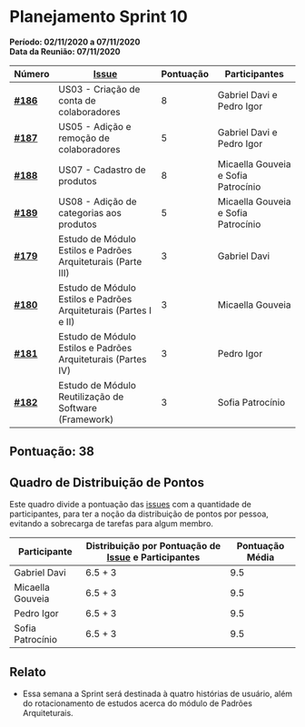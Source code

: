 # Planejamento Sprint 10

**Período: 02/11/2020 a 07/11/2020**<br>
**Data da Reunião: 07/11/2020**

| Número                                                             | [Issue](Modeling/objeto?id=Issue)                                                                                                             | Pontuação | Participantes           |
| ------------------------------------------------------------------ | --------------------------------------------------------------------------------------------------------------------------------------------- | --------- | ----------------------- |
| [**#186**](https://github.com/UnBArqDsw/2020.1_G12_Stock/issues/186)  | US03 - Criação de conta de colaboradores  | 8 | Gabriel Davi e Pedro Igor |
| [**#187**](https://github.com/UnBArqDsw/2020.1_G12_Stock/issues/187)  | US05 - Adição e remoção de colaboradores  | 5 | Gabriel Davi e Pedro Igor |
| [**#188**](https://github.com/UnBArqDsw/2020.1_G12_Stock/issues/188)  | US07 - Cadastro de produtos  | 8 | Micaella Gouveia e Sofia Patrocínio |
| [**#189**](https://github.com/UnBArqDsw/2020.1_G12_Stock/issues/189)  | US08 - Adição de categorias aos produtos  | 5 | Micaella Gouveia e Sofia Patrocínio |
| [**#179**](https://github.com/UnBArqDsw/2020.1_G12_Stock/issues/179)  | Estudo de Módulo Estilos e Padrões Arquiteturais (Parte III)  | 3   | Gabriel Davi  |
|  [**#180**](https://github.com/UnBArqDsw/2020.1_G12_Stock/issues/180) | Estudo de Módulo Estilos e Padrões Arquiteturais (Partes I e II)  | 3 |  Micaella Gouveia |
|  [**#181**](https://github.com/UnBArqDsw/2020.1_G12_Stock/issues/181) | Estudo de Módulo Estilos e Padrões Arquiteturais (Partes IV)  | 3 | Pedro Igor  |
|  [**#182**](https://github.com/UnBArqDsw/2020.1_G12_Stock/issues/182) | Estudo de Módulo Reutilização de Software (Framework) | 3 | Sofia Patrocínio |

## Pontuação: 38

## Quadro de Distribuição de Pontos

Este quadro divide a pontuação das [issues](Modeling/objeto?id=Issue) com a quantidade de participantes, para ter a noção da distribuição de pontos por pessoa, evitando a sobrecarga de tarefas para algum membro.

| Participante | Distribuição por Pontuação de [Issue](Modeling/objeto?id=Issue) e Participantes | Pontuação Média |
|--------------|-------------------------------------------------------------------------------|-----------------|
| Gabriel Davi | 6.5 + 3 | 9.5 |
| Micaella Gouveia | 6.5 + 3 | 9.5 |
| Pedro Igor | 6.5 + 3 | 9.5 |
| Sofia Patrocínio | 6.5 + 3 | 9.5 |

## Relato

* Essa semana a Sprint será destinada à quatro histórias de usuário, além do rotacionamento de estudos acerca do módulo de Padrões Arquiteturais.